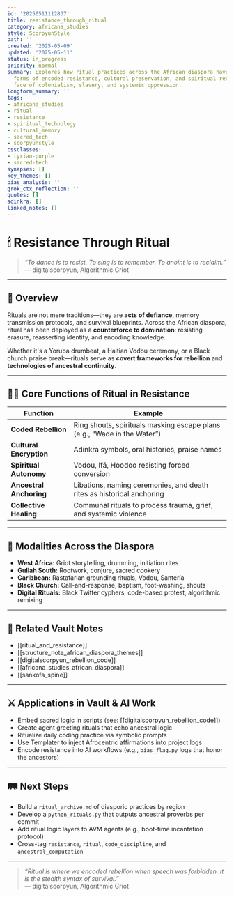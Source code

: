 ```yaml
---
id: '20250511112837'
title: resistance_through_ritual
category: africana_studies
style: ScorpyunStyle
path: ''
created: '2025-05-09'
updated: '2025-05-11'
status: in_progress
priority: normal
summary: Explores how ritual practices across the African diaspora have served as
  forms of encoded resistance, cultural preservation, and spiritual rebellion in the
  face of colonialism, slavery, and systemic oppression.
longform_summary: ''
tags:
- africana_studies
- ritual
- resistance
- spiritual_technology
- cultural_memory
- sacred_tech
- scorpyunstyle
cssclasses:
- tyrian-purple
- sacred-tech
synapses: []
key_themes: []
bias_analysis: ''
grok_ctx_reflection: ''
quotes: []
adinkra: []
linked_notes: []
---
```



# 🕯 Resistance Through Ritual

> _“To dance is to resist. To sing is to remember. To anoint is to reclaim.”_  
> — digitalscorpyun, Algorithmic Griot

---

## 📜 Overview

Rituals are not mere traditions—they are **acts of defiance**, memory transmission protocols, and survival blueprints. Across the African diaspora, ritual has been deployed as a **counterforce to domination**: resisting erasure, reasserting identity, and encoding knowledge.

Whether it's a Yoruba drumbeat, a Haitian Vodou ceremony, or a Black church praise break—rituals serve as **covert frameworks for rebellion** and **technologies of ancestral continuity**.

---

## ✊🏽 Core Functions of Ritual in Resistance

| Function                | Example                                                                 |
|-------------------------|-------------------------------------------------------------------------|
| **Coded Rebellion**     | Ring shouts, spirituals masking escape plans (e.g., “Wade in the Water”) |
| **Cultural Encryption** | Adinkra symbols, oral histories, praise names                            |
| **Spiritual Autonomy**  | Vodou, Ifá, Hoodoo resisting forced conversion                           |
| **Ancestral Anchoring** | Libations, naming ceremonies, and death rites as historical anchoring   |
| **Collective Healing**  | Communal rituals to process trauma, grief, and systemic violence         |

---

## 🔮 Modalities Across the Diaspora

- **West Africa:** Griot storytelling, drumming, initiation rites  
- **Gullah South:** Rootwork, conjure, sacred cookery  
- **Caribbean:** Rastafarian grounding rituals, Vodou, Santería  
- **Black Church:** Call-and-response, baptism, foot-washing, shouts  
- **Digital Rituals:** Black Twitter cyphers, code-based protest, algorithmic remixing

---

## 🔗 Related Vault Notes

- [[ritual_and_resistance]]  
- [[structure_note_african_diaspora_themes]]  
- [[digitalscorpyun_rebellion_code]]  
- [[africana_studies_african_diaspora]]  
- [[sankofa_spine]]

---

## ⚔️ Applications in Vault & AI Work

- Embed sacred logic in scripts (see: [[digitalscorpyun_rebellion_code]])  
- Create agent greeting rituals that echo ancestral logic  
- Ritualize daily coding practice via symbolic prompts  
- Use Templater to inject Afrocentric affirmations into project logs  
- Encode resistance into AI workflows (e.g., `bias_flag.py` logs that honor the ancestors)

---

## 🛤️ Next Steps

- Build a `ritual_archive.md` of diasporic practices by region  
- Develop a `python_rituals.py` that outputs ancestral proverbs per commit  
- Add ritual logic layers to AVM agents (e.g., boot-time incantation protocol)  
- Cross-tag `resistance`, `ritual`, `code_discipline`, and `ancestral_computation`

---

> _“Ritual is where we encoded rebellion when speech was forbidden. It is the stealth syntax of survival.”_  
> — digitalscorpyun, Algorithmic Griot

